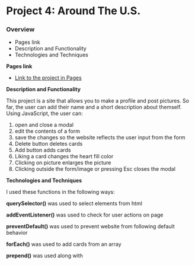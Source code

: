 # Project 4: Around The U.S.

### Overview

- Pages link
- Description and Functionality
- Technologies and Techniques

**Pages link**

- [Link to the project in Pages](https://thinklikeadesigner.github.io/web_project_4/)

**Description and Functionality**

This project is a site that allows you to make a profile and post pictures. So far, the user can add their name and a short description about themself. Using JavaScript, the user can:

1. open and close a modal
2. edit the contents of a form
3. save the changes so the website reflects the user input from the form
4. Delete button deletes cards
5. Add button adds cards
6. Liking a card changes the heart fill color
7. Clicking on picture enlarges the picture
8. Clicking outside the form/image or pressing Esc closes the modal

**Technologies and Techniques**

I used these functions in the following ways:

**querySelector()** was used to select elements from html

**addEventListener()** was used to check for user actions on page

**preventDefault()** was used to prevent website from following default behavior

**forEach()** was used to add cards from an array

**prepend()** was used along with <template> to add an entire card to the page at once.

**keydown** event handlwer was used to listen for the Esc key in order to close a modal

**event.target** was used to specify what element was clicked, so that only clicking outside the modal closed it.

I also used form validation techniques for a responsive UI. The user will now prompted when:

- They left a field empty when completing the form
- They did not enter a valid URL for the image
- They did not use at least 2 characters for the name or description
- They did not use at least 1 character for the image title
